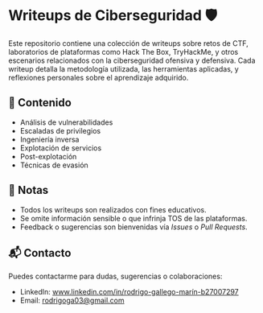 # Writeups de Ciberseguridad 🛡️

Este repositorio contiene una colección de writeups sobre retos de CTF, laboratorios de plataformas como Hack The Box, TryHackMe, y otros escenarios relacionados con la ciberseguridad ofensiva y defensiva. Cada writeup detalla la metodología utilizada, las herramientas aplicadas, y reflexiones personales sobre el aprendizaje adquirido.

## 🧠 Contenido

- Análisis de vulnerabilidades
- Escaladas de privilegios
- Ingeniería inversa
- Explotación de servicios
- Post-explotación
- Técnicas de evasión

## 📌 Notas

- Todos los writeups son realizados con fines educativos.
- Se omite información sensible o que infrinja TOS de las plataformas.
- Feedback o sugerencias son bienvenidas vía *Issues* o *Pull Requests*.

## 📬 Contacto

Puedes contactarme para dudas, sugerencias o colaboraciones:

- LinkedIn: www.linkedin.com/in/rodrigo-gallego-marín-b27007297
- Email: rodrigoga03@gmail.com
